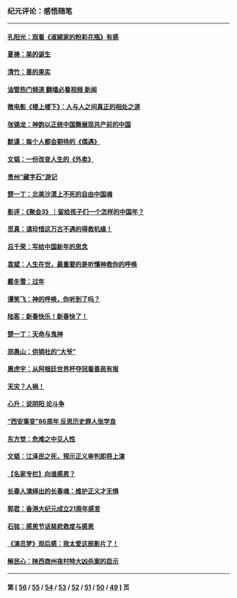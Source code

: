 ### 纪元评论：感悟随笔
---
#### [孔阳光：观看《淑颍家的粉彩花瓶》有感](../../pages/nsc1035/n13967929.md?04170330) 
#### [夏祷：美的诞生](../../pages/nsc1035/n13962321.md?04170330) 
#### [清竹：善的果实](../../pages/nsc1035/n13963980.md?04170330) 
#### [油管热门频道 翻墙必看视频 新闻](ok?04170330)
#### [微电影《楼上楼下》：人与人之间真正的相处之道](../../pages/nsc1035/n13944319.md?04170330) 
#### [张锡龙：神韵以正统中国舞展现共产前的中国](../../pages/nsc1035/n13939727.md?04170330) 
#### [默谨：每个人都会期待的《偶遇》](../../pages/nsc1035/n13939091.md?04170330) 
#### [文韬：一份改变人生的《外卖》](../../pages/nsc1035/n13931822.md?04170330) 
#### [贵州“藏字石”游记](../../pages/nsc1035/n13923310.md?04170330) 
#### [楚一丁：北美沙漠上不死的自由中国魂](../../pages/nsc1035/n13921879.md?04170330) 
#### [影评：《聚会3》｜留给孩子们一个怎样的中国年？](../../pages/nsc1035/n13919652.md?04170330) 
#### [觅真：请珍惜这万古不遇的得救机缘！](../../pages/nsc1035/n13917157.md?04170330) 
#### [吕千荣：写给中国新年的思念](../../pages/nsc1035/n13915103.md?04170330) 
#### [袁斌：人生在世，最重要的是听懂神救你的呼唤](../../pages/nsc1035/n13914636.md?04170330) 
#### [戴冬雪：过年](../../pages/nsc1035/n13913311.md?04170330) 
#### [谭笑飞：神的呼唤，你听到了吗？](../../pages/nsc1035/n13912603.md?04170330) 
#### [陆客：新春快乐！新春快了！](../../pages/nsc1035/n13911771.md?04170330) 
#### [楚一丁：天命与鬼神](../../pages/nsc1035/n13904371.md?04170330) 
#### [郑愚山：供销社的“大爷”](../../pages/nsc1035/n13904409.md?04170330) 
#### [惠虎宇：从阿根廷世界杯夺冠看善恶有报](../../pages/nsc1035/n13889438.md?04170330) 
#### [天灾？人祸！](../../pages/nsc1035/n13900104.md?04170330) 
#### [心升：说阴阳 论斗争](../../pages/nsc1035/n13885189.md?04170330) 
#### [“西安事变”86周年 反思历史罪人张学良](../../pages/nsc1035/n13882019.md?04170330) 
#### [东方觉：危难之中见人性](../../pages/nsc1035/n13881549.md?04170330) 
#### [文韬：江泽民之死，预示正义审判即将上演](../../pages/nsc1035/n13877698.md?04170330) 
#### [【名家专栏】向谁感恩？](../../pages/nsc1035/n13873797.md?04170330) 
#### [长春人演绎出的长春魂：维护正义才无惧](../../pages/nsc1035/n13871764.md?04170330) 
#### [郭君：香港大纪元成立21周年感言](../../pages/nsc1035/n13871269.md?04170330) 
#### [石铭：感恩节话慈悲救度与感恩](../../pages/nsc1035/n13869863.md?04170330) 
#### [《演员梦》观后感：我太爱这部影片了！](../../pages/nsc1035/n13866783.md?04170330) 
#### [解民心：陕西商州夜村特大凶杀案的启示](../../pages/nsc1035/n13865339.md?04170330) 

---
#### 第 [ [56](./56.md?04170330) / [55](./55.md?04170330) / [54](./54.md?04170330) / [53](./53.md?04170330) / [52](./52.md?04170330) / [51](./51.md?04170330) / [50](./50.md?04170330) / [49](./49.md?04170330) ] 页
